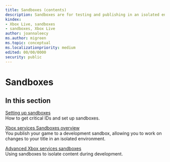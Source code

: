 ```yaml
---
title: Sandboxes (contents)
description: Sandboxes are for testing and publishing in an isolated environment.
kindex:
- Xbox Live, sandboxes
- sandboxes, Xbox Live
author: joannaleecy
ms.author: migreen
ms.topic: conceptual
ms.localizationpriority: medium
edited: 00/00/0000
security: public
---
```


# Sandboxes


## In this section  
  
[Setting up sandboxes](live-setting-up-sandboxes.md)  
How to get critical IDs and set up sandboxes.  
  
[Xbox services Sandboxes overview](live-setup-sandbox.md)  
You publish your game to a development sandbox, allowing you to work on changes to your title in an isolated environment.  
  
[Advanced Xbox services sandboxes](live-advanced-sandboxes.md)  
Using sandboxes to isolate content during development.  
  
